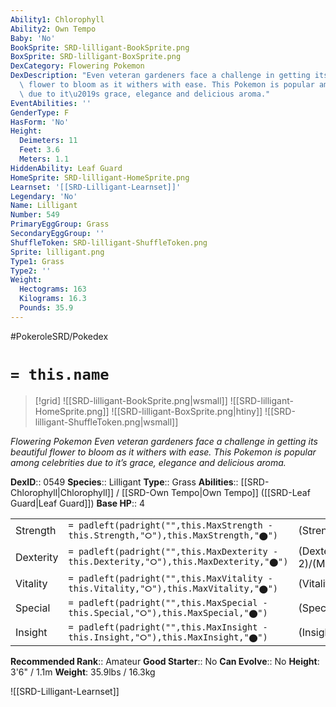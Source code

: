```yaml
---
Ability1: Chlorophyll
Ability2: Own Tempo
Baby: 'No'
BookSprite: SRD-lilligant-BookSprite.png
BoxSprite: SRD-lilligant-BoxSprite.png
DexCategory: Flowering Pokemon
DexDescription: "Even veteran gardeners face a challenge in getting its beautiful\
  \ flower to bloom as it withers with ease. This Pokemon is popular among celebrities\
  \ due to it\u2019s grace, elegance and delicious aroma."
EventAbilities: ''
GenderType: F
HasForm: 'No'
Height:
  Deimeters: 11
  Feet: 3.6
  Meters: 1.1
HiddenAbility: Leaf Guard
HomeSprite: SRD-lilligant-HomeSprite.png
Learnset: '[[SRD-Lilligant-Learnset]]'
Legendary: 'No'
Name: Lilligant
Number: 549
PrimaryEggGroup: Grass
SecondaryEggGroup: ''
ShuffleToken: SRD-lilligant-ShuffleToken.png
Sprite: lilligant.png
Type1: Grass
Type2: ''
Weight:
  Hectograms: 163
  Kilograms: 16.3
  Pounds: 35.9
---
```


#PokeroleSRD/Pokedex

# `= this.name`

> [!grid]
> ![[SRD-lilligant-BookSprite.png|wsmall]]
> ![[SRD-lilligant-HomeSprite.png]]
> ![[SRD-lilligant-BoxSprite.png|htiny]]
> ![[SRD-lilligant-ShuffleToken.png|wsmall]]


*Flowering Pokemon*
*Even veteran gardeners face a challenge in getting its beautiful flower to bloom as it withers with ease. This Pokemon is popular among celebrities due to it’s grace, elegance and delicious aroma.*

**DexID**:: 0549
**Species**:: Lilligant
**Type**:: Grass
**Abilities**:: [[SRD-Chlorophyll|Chlorophyll]] / [[SRD-Own Tempo|Own Tempo]] ([[SRD-Leaf Guard|Leaf Guard]])
**Base HP**:: 4

|           |                                                                                        |                                          |
| --------- | -------------------------------------------------------------------------------------- | ---------------------------------------- |
| Strength  | `= padleft(padright("",this.MaxStrength - this.Strength,"⭘"),this.MaxStrength,"⬤")`    | (Strength::2)/(MaxStrength::4)   |
| Dexterity | `= padleft(padright("",this.MaxDexterity - this.Dexterity,"⭘"),this.MaxDexterity,"⬤")` | (Dexterity:: 2)/(MaxDexterity::5) |
| Vitality  | `= padleft(padright("",this.MaxVitality - this.Vitality,"⭘"),this.MaxVitality,"⬤")`    | (Vitality::2)/(MaxVitality::5)   |
| Special   | `= padleft(padright("",this.MaxSpecial - this.Special,"⭘"),this.MaxSpecial,"⬤")`       | (Special::3)/(MaxSpecial::6)     |
| Insight   | `= padleft(padright("",this.MaxInsight - this.Insight,"⭘"),this.MaxInsight,"⬤")`       | (Insight::2)/(MaxInsight::5)     |


**Recommended Rank**:: Amateur
**Good Starter**:: No
**Can Evolve**:: No
**Height**: 3'6" / 1.1m
**Weight**: 35.9lbs / 16.3kg

![[SRD-Lilligant-Learnset]]